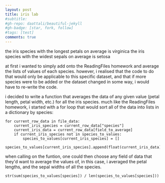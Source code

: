 ```yaml
---
layout: post
title: iris lab
#subtitle: 
#gh-repo: daattali/beautiful-jekyll
#gh-badge: [star, fork, follow]
#tags: [test]
comments: true
---
```


the iris species with the longest petals on average is virginica
the iris species with the widest sepals on average is setosa

at first i wanted to simply add onto the ReadingFiles homework and average the lists of values of each species. however, i realised that the code to do that would only be applicable to this specific dataset, and that if more species were to be added or the dataset changed in some way, i would have to re-write the code. 

i decided to write a function that averages the data of any given value (petal length, petal width, etc.) for all the iris species.
much like the ReadingFiles homework, i started with a for loop that would sort all of the data into lists in a dictionary by species:

~~~
for current_row_data in file_data:
    current_iris_species = current_row_data["species"]
    current_iris_data = current_row_data[field_to_average]
    if current_iris_species not in species_to_values:
        species_to_values[current_iris_species] = []
    species_to_values[current_iris_species].append(float(current_iris_data))
~~~

when calling on the funtion, one could then choose any field of data that they'd want to average the values of, in this case, i averaged the petal lengths, and the sepal widths of all the species.

~~~
str(sum(species_to_values[species]) / len(species_to_values[species]))
~~~
